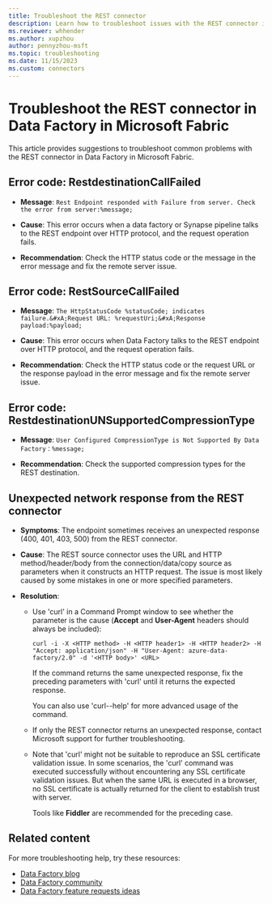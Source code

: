 ```yaml
---
title: Troubleshoot the REST connector
description: Learn how to troubleshoot issues with the REST connector in Data Factory in Microsoft Fabric.
ms.reviewer: whhender
ms.author: xupzhou
author: pennyzhou-msft
ms.topic: troubleshooting
ms.date: 11/15/2023
ms.custom: connectors
---
```


# Troubleshoot the REST connector in Data Factory in Microsoft Fabric

This article provides suggestions to troubleshoot common problems with the REST connector in Data Factory in Microsoft Fabric.

## Error code: RestdestinationCallFailed

- **Message**: `Rest Endpoint responded with Failure from server. Check the error from server:%message;`

- **Cause**: This error occurs when a data factory or Synapse pipeline talks to the REST endpoint over HTTP protocol, and the request operation fails.

- **Recommendation**: Check the HTTP status code or the message in the error message and fix the remote server issue.

## Error code: RestSourceCallFailed

- **Message**: `The HttpStatusCode %statusCode; indicates failure.&#xA;Request URL: %requestUri;&#xA;Response payload:%payload;`

- **Cause**: This error occurs when Data Factory talks to the REST endpoint over HTTP protocol, and the request operation fails.

- **Recommendation**: Check the HTTP status code or the request URL or the response payload in the error message and fix the remote server issue.

## Error code: RestdestinationUNSupportedCompressionType

- **Message**: `User Configured CompressionType is Not Supported By Data Factory：%message;`

- **Recommendation**: Check the supported compression types for the REST destination.

## Unexpected network response from the REST connector

- **Symptoms**: The endpoint sometimes receives an unexpected response (400, 401, 403, 500) from the REST connector.

- **Cause**: The REST source connector uses the URL and HTTP method/header/body from the connection/data/copy source as parameters when it constructs an HTTP request. The issue is most likely caused by some mistakes in one or more specified parameters.

- **Resolution**: 
    - Use 'curl' in a Command Prompt window to see whether the parameter is the cause (**Accept** and **User-Agent** headers should always be included):
    
      `curl -i -X <HTTP method> -H <HTTP header1> -H <HTTP header2> -H "Accept: application/json" -H "User-Agent: azure-data-factory/2.0" -d '<HTTP body>' <URL>`
      
      If the command returns the same unexpected response, fix the preceding parameters with 'curl' until it returns the expected response. 

      You can also use 'curl--help' for more advanced usage of the command.

    - If only the REST connector returns an unexpected response, contact Microsoft support for further troubleshooting.
    
    - Note that 'curl' might not be suitable to reproduce an SSL certificate validation issue. In some scenarios, the 'curl' command was executed successfully without encountering any SSL certificate validation issues. But when the same URL is executed in a browser, no SSL certificate is actually returned for the client to establish trust with server.

      Tools like **Fiddler** are recommended for the preceding case.

## Related content

For more troubleshooting help, try these resources:

- [Data Factory blog](https://blog.fabric.microsoft.com/en-us/blog/category/data-factory)
- [Data Factory community](https://community.fabric.microsoft.com/t5/Data-Factory-preview-Community/ct-p/datafactory)
- [Data Factory feature requests ideas](https://ideas.fabric.microsoft.com/)
